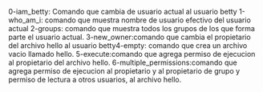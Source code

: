 0-iam_betty: Comando que cambia de usuario actual al usuario betty
1-who_am_i: comando que muestra nombre de usuario efectivo del usuario actual
2-groups: comando que muestra todos los grupos de los que forma parte el usuario actual.
3-new_owner:comando que cambia el propietario del archivo hello al usuario betty4-empty: comando que crea un archivo vacio llamado hello.
5-execute:comando que agrega permiso de ejecucion al propietario del archivo hello.
6-multiple_permissions:comando  que agrega permiso de ejecucion al propietario y al propietario de grupo y permiso de lectura a otros usuarios, al archivo hello.
